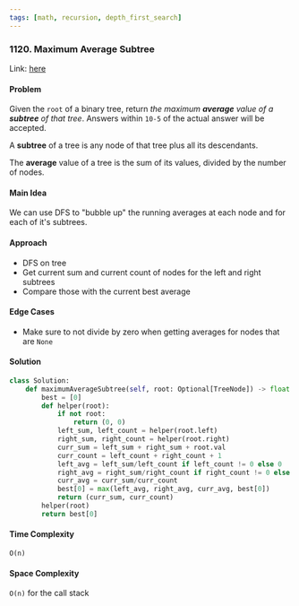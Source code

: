 ```yaml
---
tags: [math, recursion, depth_first_search]
---
```

### 1120. Maximum Average Subtree

Link: [here](https://leetcode.com/problems/maximum-average-subtree/description/)

#### Problem
Given the `root` of a binary tree, return _the maximum **average** value of a **subtree** of that tree_. Answers within `10-5` of the actual answer will be accepted.

A **subtree** of a tree is any node of that tree plus all its descendants.

The **average** value of a tree is the sum of its values, divided by the number of nodes.

#### Main Idea
We can use DFS to "bubble up" the running averages at each node and for each of it's subtrees.

#### Approach
- DFS on tree
- Get current sum and current count of nodes for the left and right subtrees
- Compare those with the current best average

#### Edge Cases
- Make sure to not divide by zero when getting averages for nodes that are `None`

#### Solution
```python 
class Solution:
    def maximumAverageSubtree(self, root: Optional[TreeNode]) -> float:
        best = [0]
        def helper(root):
            if not root:
                return (0, 0)
            left_sum, left_count = helper(root.left)
            right_sum, right_count = helper(root.right)
            curr_sum = left_sum + right_sum + root.val
            curr_count = left_count + right_count + 1
            left_avg = left_sum/left_count if left_count != 0 else 0
            right_avg = right_sum/right_count if right_count != 0 else 0
            curr_avg = curr_sum/curr_count
            best[0] = max(left_avg, right_avg, curr_avg, best[0])
            return (curr_sum, curr_count)
        helper(root)
        return best[0]
```

#### Time Complexity
`O(n)`

#### Space Complexity
`O(n)` for the call stack

